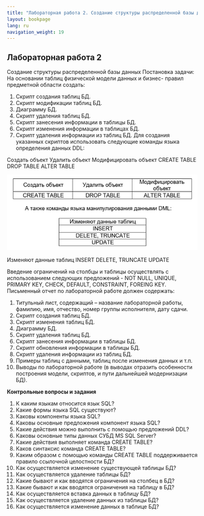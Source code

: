 ```yaml
---
title: "Лабораторная работа 2. Создание структуры распределенной базы данных"
layout: bookpage
lang: ru
navigation_weight: 19
---
```



## Лабораторная работа 2

Создание структуры распределенной базы данных
Постановка задачи:
На основании таблиц физической модели данных и бизнес- правил предметной области создать:

1.	Скрипт создания таблиц БД.
2.	Скрипт модификации таблиц БД.
3.	Диаграмму БД.
4.	Скрипт удаления таблиц БД.
5.	Скрипт занесения информации в таблицы БД.
6.	Скрипт изменения информации в таблицах БД.
7.	Скрипт удаления информации из таблиц БД.
Для	создания	указанных	скриптов	использовать	следующие команды языка определения данных DDL:

Создать объект	Удалить объект	Модифицировать объект
CREATE TABLE	DROP TABLE	ALTER TABLE

![Схема выполнения предложений SQL-оператора SELECT](../assets/images/lab-2-01.jpg)

Изменяют данные таблиц
INSERT
DELETE, TRUNCATE
UPDATE

Введение ограничений на столбцы и таблицы осуществлять с использованием следующих предложений - NOT NULL, UNIQUE, PRIMARY KEY, CHECK, DEFAULT, CONSTRAINT, FOREING KEY.
Письменный отчет по лабораторной работе должен содержать:

1.	Титульный лист, содержащий – название лабораторной работы, фамилию, имя, отчество, номер группы исполнителя, дату сдачи.
2.	Скрипт создания таблиц БД.
3.	Скрипт изменения таблиц БД.
4.	Диаграмму БД.
5.	Скрипт удаления таблиц БД.
6.	Скрипт занесения информации в таблицы БД.
7.	Скрипт обновления информации в таблицы БД.
8.	Скрипт удаления информации из таблиц БД. 
9.	Примеры таблиц с данными, таблиц после изменения данных и т.п.
10.	Выводы по лабораторной работе (в выводах отразить особенности построения модели, скриптов, и пути дальнейшей модернизации БД).

**Контрольные вопросы и задания**

1.	К каким языкам относится язык SQL?
2.	Какие формы языка SQL существуют?
3.	Каковы компоненты языка SQL?
4.	Каковы основные предложения компонент языка SQL?
5.	Какие действия можно выполнить с помощью предложений DDL?
6.	Каковы основные типы данных СУБД MS SQL Server?
7.	Какие действия выполняет команда CREATE TABLE?
8.	Каков синтаксис команда CREATE TABLE?
9.	Каким	образом	с	помощью	команды	CREATE	TABLE
поддерживается правило ссылочной целостности БД?
10.	Как	осуществляется	изменение	существующей	таблицы БД?
11.	Как осуществляется удаление таблицы БД?
12.	Какие бывают и как вводятся ограничения на столбец в БД?
13.	Какие бывают и как вводятся ограничения на таблицу в БД?
14.	Как осуществляется вставка данных в таблицу БД?
15.	Как осуществляется удаление данных из таблицы БД?
16.	Как осуществляется изменение данных в таблице БД?
